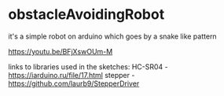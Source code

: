 # obstacleAvoidingRobot
it's a simple robot on arduino which goes by a snake like pattern 

https://youtu.be/BFjXswOUm-M

links to libraries used in the sketches:
HC-SR04 - https://iarduino.ru/file/17.html
stepper - https://github.com/laurb9/StepperDriver
